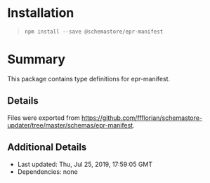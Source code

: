 # Installation
> `npm install --save @schemastore/epr-manifest`

# Summary
This package contains type definitions for epr-manifest.

## Details
Files were exported from https://github.com/ffflorian/schemastore-updater/tree/master/schemas/epr-manifest.

## Additional Details
* Last updated: Thu, Jul 25, 2019, 17:59:05 GMT
* Dependencies: none
